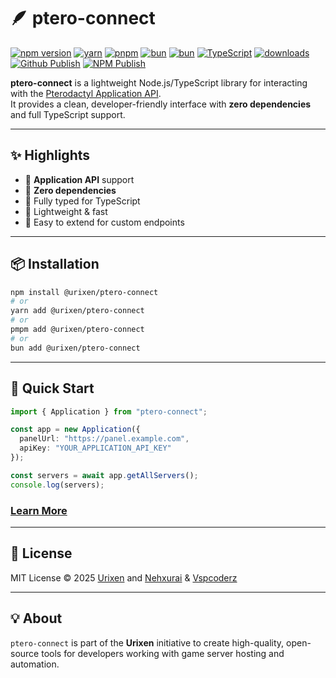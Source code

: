 # 🪶 ptero-connect
[![npm version](https://img.shields.io/npm/v/@urixen/ptero-connect?color=blue&label=npm)](https://www.npmjs.com/package/@urixen/ptero-connect)
[![yarn](https://img.shields.io/badge/yarn-add-blue?logo=yarn&logoColor=white)](https://yarnpkg.com/package/@urixen/ptero-connect)
[![pnpm](https://img.shields.io/badge/pnpm-add-orange?logo=pnpm&logoColor=white)](https://pnpm.io)
[![bun](https://img.shields.io/badge/bun-supported-ffcc33?logo=bun&logoColor=white)](https://bun.sh/)
[![bun](https://img.shields.io/badge/deno-supported-ffcc33?logo=deno&logoColor=white)](https://deno.land/)
[![TypeScript](https://img.shields.io/badge/TypeScript-4.9-blue?logo=typescript&logoColor=blue)](https://www.typescriptlang.org/)
[![downloads](https://img.shields.io/npm/dt/@urixen/ptero-connect?color=brightgreen)](https://www.npmjs.com/package/@urixen/ptero-connect)
[![Github Publish](https://github.com/urixen-org/ptero-connect/actions/workflows/npm-publish-github-packages.yml/badge.svg)](https://github.com/urixen-org/ptero-connect/actions/workflows/npm-publish-github-packages.yml)
[![NPM Publish](https://github.com/urixen-org/ptero-connect/actions/workflows/npm-publish.yml/badge.svg)](https://github.com/urixen-org/ptero-connect/actions/workflows/npm-publish.yml)

**ptero-connect** is a lightweight Node.js/TypeScript library for interacting with the [Pterodactyl Application API](https://pterodactyl.io/).  
It provides a clean, developer-friendly interface with **zero dependencies** and full TypeScript support.

---

## ✨ Highlights

- 🔹 **Application API** support
- 🔹 **Zero dependencies**
- 🔹 Fully typed for TypeScript
- 🔹 Lightweight & fast
- 🔹 Easy to extend for custom endpoints

---

## 📦 Installation

```bash
npm install @urixen/ptero-connect
# or
yarn add @urixen/ptero-connect
# or
pmpm add @urixen/ptero-connect
# or
bun add @urixen/ptero-connect
```

---

## 🚀 Quick Start

```ts
import { Application } from "ptero-connect";

const app = new Application({
  panelUrl: "https://panel.example.com",
  apiKey: "YOUR_APPLICATION_API_KEY"
});

const servers = await app.getAllServers();
console.log(servers);
```

### [Learn More](https://urixen-org.github.io/ptero-connect)

---

## 📄 License
MIT License © 2025 [Urixen](https://github.com/urixen-org) and [Nehxurai](https://github.com/xerinv0) & [Vspcoderz](https://github.com/vspcoderz)

---

## 💡 About
`ptero-connect` is part of the **Urixen** initiative to create high-quality, open-source tools for developers working with game server hosting and automation.
